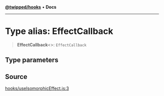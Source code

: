 [**@twipped/hooks**](../../README.md) • **Docs**

***

# Type alias: EffectCallback

> **EffectCallback**\<\>: `EffectCallback`

## Type parameters

## Source

[hooks/useIsomorphicEffect.js:3](https://github.com/Twipped/hooks/blob/main/hooks/useIsomorphicEffect.js#L3)
